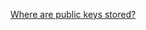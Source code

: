 
[Where are public keys stored?](https://old.reddit.com/r/cybersecurity/comments/15jdg5t/where_are_public_keys_stored/)
